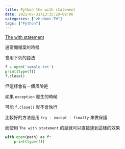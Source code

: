 ```yaml
---
title: Python the with statement
date: 2021-07-31T13:35:20+09:00
categories: ["zh-Hant-TW"]
tags: ["Python"]
---
```

[The with statement](https://docs.python.org/3/reference/compound_stmts.html#the-with-statement)

通常開檔案的時候

會用下列的語法

```python
f = open('sample.txt')
print(type(f))
f.close()
```

但這樣會有一個風險是

如果 `exception` 發生的時候

可能 `f.close()` 就不會執行

比較好的方法是用 `try - except - finally` 來做保護

而使用 `The with statement` 的話就可以直接達到這樣的效果

```python
with open(path) as f:
    print(type(f))
```
